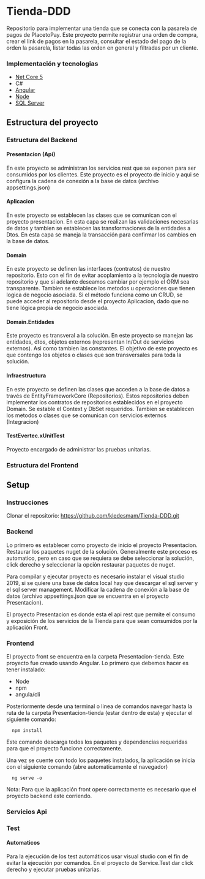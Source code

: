 # Tienda-DDD
Repositorio para implementar una tienda que se conecta con la pasarela de pagos de PlacetoPay.
Este proyecto permite registrar una orden de compra, crear el link de pagos en la pasarela, consultar el estado del pago de la orden la pasarela, listar todas las orden en general y filtradas por un cliente.

### Implementación y tecnologias
* [Net Core 5](https://visualstudio.microsoft.com/es/)
* C#
* [Angular](https://angular.io/)
* [Node](https://nodejs.org/es/)
* [SQL Server](https://www.microsoft.com/es-es/sql-server/sql-server-downloads) 

## Estructura del proyecto
### Estructura del Backend
#### Presentacion (Api)
En este proyecto se administran los servicios rest que se exponen para ser consumidos por los clientes. Este proyecto es el proyecto de inicio y aqui se configura la cadena de conexión a la base de datos (archivo appsettings.json)
#### Aplicacion
En este proyecto se establecen las clases que se comunican con el proyecto presentacion. En esta capa se realizan las validaciones necesarias de datos y tambien se establecen las transformaciones de la entidades a Dtos. En esta capa se maneja la transacción para confirmar los cambios en la base de datos.
#### Domain
En este proyecto se definen las interfaces (contratos) de nuestro repositorio. Esto con el fin de evitar acoplamiento a la tecnologia de nuestro repositorio y que si adelante deseamos cambiar por ejemplo el ORM sea transparente.
Tambien se establece los metodos u operaciones que tienen logica de negocio asociada. Si el método funciona como un CRUD, se puede acceder al repositorio desde el proyecto Aplicacion, dado que no tiene lógica propia de negocio asociada.
#### Domain.Entidades
Este proyecto es transveral a la solución. En este proyecto se manejan las entidades, dtos, objetos externos (representan In/Out de servicios externos). Asi como tambien las constantes. 
El objetivo de este proyecto es que contengo los objetos o clases que son transversales para toda la solución.
#### Infraestructura
En este proyecto se definen las clases que acceden a la base de datos a través de EntityFrameworkCore (Repositorios). Estos repositorios deben implementar los contratos de repositorios establecidos en el proyecto Domain.
Se estable el Context y DbSet requeridos.
Tambien se establecen los metodos o clases que se comunican con servicios externos (Integracion)
#### TestEvertec.xUnitTest
Proyecto encargado de administrar las pruebas unitarias.

### Estructura del Frontend

## Setup
### Instrucciones

Clonar el repositorio: https://github.com/kledesmam/Tienda-DDD.git

### Backend
Lo primero es establecer como proyecto de inicio el proyecto Presentacion.
Restaurar los paquetes nuget de la solución. Generalmente este proceso es automatico, pero en caso que se requiera se debe seleccionar la solución, click derecho y seleccionar la opción restaurar paquetes de nuget.

Para compilar y ejecutar proyecto es necesario instalar el visual studio 2019, si se quiere una base de datos local hay que descargar el sql server y el sql server management. Modificar la cadena de conexión a la base de datos (archivo appsettings.json que se encuentra en el proyecto Presentacion).

El proyecto Presentacion es donde esta el api rest que permite el consumo y exposición de los servicios de la Tienda para que sean consumidos por la aplicación Front.

### Frontend
El proyecto front se encuentra en la carpeta Presentacion-tienda. Este proyecto fue creado usando Angular.
Lo primero que debemos hacer es tener instalado:
* Node
* npm
* angula/cli

Posteriormente desde una terminal o linea de comandos navegar hasta la ruta de la carpeta Presentacion-tienda (estar dentro de esta) y ejecutar el siguiente comando:
```
  npm install
```
Este comando descarga todos los paquetes y dependencias requeridas para que el proyecto funcione correctamente.

Una vez se cuente con todo los paquetes instalados, la aplicación se inicia con el siguiente comando (abre automaticamente el navegador)
```
  ng serve -o
```

Nota: Para que la aplicación front opere correctamente es necesario que el proyecto backend este corriendo.

### Servicios Api

### Test

#### Automaticos

Para la ejecución de los test automáticos usar visual studio con el fin de evitar la ejecución por comandos.
En el proyecto de Service.Test dar click derecho y ejecutar pruebas unitarias.

